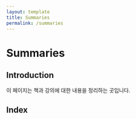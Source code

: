 ```yaml
---
layout: template
title: Summaries
permalink: /summaries
---
```

# Summaries
## Introduction
이 페이지는 책과 강의에 대한 내용을 정리하는 곳입니다.
## Index